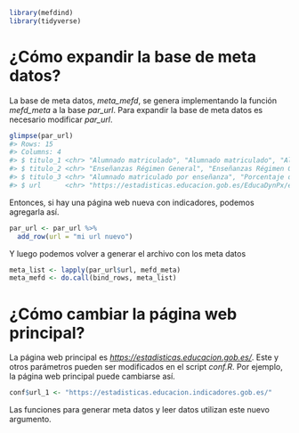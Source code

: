 
``` r
library(mefdind)
library(tidyverse)
```

# ¿Cómo expandir la base de meta datos?

La base de meta datos, *meta_mefd*, se genera implementando la función
*mefd_meta* a la base *par_url*. Para expandir la base de meta datos es
necesario modificar *par_url*.

``` r
glimpse(par_url)
#> Rows: 15
#> Columns: 4
#> $ titulo_1 <chr> "Alumnado matriculado", "Alumnado matriculado", "Alumnado mat…
#> $ titulo_2 <chr> "Enseñanzas Régimen General", "Enseñanzas Régimen General", "…
#> $ titulo_3 <chr> "Alumnado matriculado por enseñanza", "Porcentaje de alumnado…
#> $ url      <chr> "https://estadisticas.educacion.gob.es/EducaDynPx/educabase/i…
```

Entonces, si hay una página web nueva con indicadores, podemos agregarla
así.

``` r
par_url <- par_url %>% 
  add_row(url = "mi url nuevo")
```

Y luego podemos volver a generar el archivo con los meta datos

``` r
meta_list <- lapply(par_url$url, mefd_meta)
meta_mefd <- do.call(bind_rows, meta_list)
```

# ¿Cómo cambiar la página web principal?

La página web principal es *<https://estadisticas.educacion.gob.es/>*.
Este y otros parámetros pueden ser modificados en el script *conf.R*.
Por ejemplo, la página web principal puede cambiarse así.

``` r
conf$url_1 <- "https://estadisticas.educacion.indicadores.gob.es/"
```

Las funciones para generar meta datos y leer datos utilizan este nuevo
argumento.
